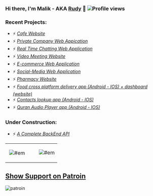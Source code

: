 ### Hi there, I'm Malik - AKA [Rudy][website] 👋 ![Profile views](https://gpvc.arturio.dev/malik-altawati)
  
  ### Recent Projects:
- ⚡  <a href="https://vigo.ly/">*Cafe Website*</a>
- ⚡  <a href="http://wafagroup.ly/">*Private Company Web Appication*</a>
- ⚡  <a href="https://lets-talk-fam.web.app/">*Real Time Chatting Web Application*</a>
- ⚡  <a href="https://wazapp.herokuapp.com/">*Video Meeting Website*</a>
- ⚡  <a href="http://ehdi.ly">*E-commerce Web Application*</a>
- ⚡  <a href="http://SyncUp.netlify.com">*Social-Media Web Application*</a>
- ⚡  <a href="http://Shaloof.ly">*Pharmacy Website*</a>
- ⚡  <a href="https://drive.google.com/file/u/2/d/1qiwD8dinwF5DL1gYgtoUAtokTHXfqIzi/view?usp=sharing">*Food cross platform delivery app (Android - IOS) + dashboard (website)*</a>
- ⚡  <a href="https://drive.google.com/file/u/2/d/1IKnZ0dYuxLGM6o1BXjn6578RdrP3kEyN/view?usp=sharing">*Contacts lookup app (Android - IOS)*</a>
- ⚡  <a href="https://drive.google.com/file/u/2/d/1Cm6iX0LsB8sVLOpyWjJGAR13BBJ6v7dL/view?usp=sharing">*Quran Audio Player app (Android - IOS)*</a>

### Under Construction:
- ⚡  <a href="https://rudyserve.herokuapp.com/">*A Complete BackEnd  API*</a>

<table width="100%">
  <tr>
    <td width="60%">
      <p>&nbsp;<img align="center" src="https://github-readme-stats.vercel.app/api?username=malik-altawati&show_icons=true&hide_border=true&count_private=true" alt="#em" /></p>
    </td>
    <td width="40%">
      <p><img align="center" src="https://github-readme-stats.vercel.app/api/top-langs/?username=malik-altawati&layout=compact&show_icons=true&hide_border=true" alt="#em" /></p>
    </td>
  </tr>
</table>


<h2><a href="https://www.patreon.com/altawati">Show Support on Patroin</a></h2>

![patroin](https://i1.wp.com/mikewebbermedia.com/wp-content/uploads/2020/08/patreon-banner-519x200-1.png?w=519&ssl=1)

[website]: https://Malik.codes
[patroin]: https://www.patreon.com/altawati



